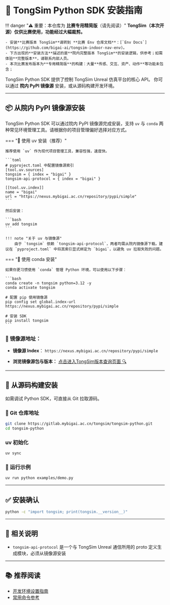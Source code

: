 # 🐍 TongSim Python SDK 安装指南

!!! danger "⚠️ 重要：本仓库为 **比赛专用精简版**（请先阅读）"
    **TongSim（本次开源）仅供比赛使用，功能经过大幅裁剪。**

    - 安装**比赛版本 TongSim**请转到 **比赛 Env 仓库文档**：[`Env Docs`](https://github.com/bigai-ai/tongsim-indoor-nav-env)。
    - 下方出现的**安装方法**描述的是**院内完整版本 TongSim**的安装逻辑，供参考；如需体验**完整版本**，请联系内部人员。
    - 本次比赛发布版本为**专用精简版**的构建：大量**传感、交互、资产、动作**等功能未包含；

TongSim Python SDK 提供了控制 TongSim Unreal 仿真平台的核心 API。
你可以通过 **院内 PyPI 镜像源** 安装，或从源码构建开发环境。

---

## 📦 从院内 PyPI 镜像源安装

TongSim Python SDK 可以通过院内 PyPI 镜像源完成安装，支持 `uv` 与 `conda` 两种常见环境管理工具。请根据你的项目管理偏好选择对应方式。

=== "🔧 使用 uv 安装（推荐）"

    推荐使用 `uv` 作为现代项目管理工具，兼容性强，速度快。

    ```toml
    # pyproject.toml 中配置镜像源索引
    [tool.uv.sources]
    tongsim = { index = "bigai" }
    tongsim-api-protocol = { index = "bigai" }

    [[tool.uv.index]]
    name = "bigai"
    url = "https://nexus.mybigai.ac.cn/repository/pypi/simple"
    ```

    然后安装：

    ```bash
    uv add tongsim
    ```

    !!! note "关于 uv 与镜像源"
        由于 `tongsim` 依赖 `tongsim-api-protocol`，两者均需从院内镜像源下载。建议在 `pyproject.toml` 中将其索引显式绑定为 `bigai`，以避免 uv 拉取失败的问题。

=== "🐍 使用 conda 安装"

    如果你更习惯使用 `conda` 管理 Python 环境，可以使用以下步骤：

    ```bash
    conda create -n tongsim python=3.12 -y
    conda activate tongsim

    # 配置 pip 使用镜像源
    pip config set global.index-url https://nexus.mybigai.ac.cn/repository/pypi/simple

    # 安装 SDK
    pip install tongsim
    ```

### 🔗 镜像源地址：

- **镜像源 Index**：
  `https://nexus.mybigai.ac.cn/repository/pypi/simple`

- **浏览镜像源包与版本：**
  [点击进入TongSim版本查询页面 🔍](https://nexus.mybigai.ac.cn/#browse/browse:pypi-host:tongsim)

---

## 🔧 从源码构建安装

如需调试 Python SDK，可直接从 Git 拉取源码。

### 📁 Git 仓库地址

```bash
git clone https://gitlab.mybigai.ac.cn/tongsim/tongsim-python.git
cd tongsim-python
```

### uv 初始化

```bash
uv sync
```

### 🚀 运行示例

```bash
uv run python examples/demo.py
```

---

## ✅ 安装确认

```bash
python -c "import tongsim; print(tongsim.__version__)"
```

---

## 📌 相关说明

- `tongsim-api-protocol` 是一个与 TongSim Unreal 通信所用的 proto 定义生成模块，必须从镜像源安装

---

## 📚 推荐阅读

- [开发环境设置指南](../dev_guide/setup.md)
- [常用命令参考](../dev_guide/cli.md)
